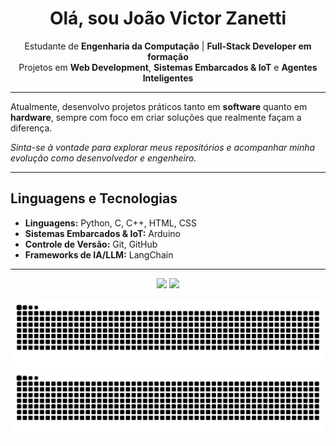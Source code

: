 <h1 align="center">Olá, sou João Victor Zanetti</h1>

<p align="center">
  Estudante de <b>Engenharia da Computação</b> | <b>Full-Stack Developer em formação</b><br>
  Projetos em <b>Web Development</b>, <b>Sistemas Embarcados & IoT</b> e <b>Agentes Inteligentes</b>
</p>

---

Atualmente, desenvolvo projetos práticos tanto em **software** quanto em **hardware**, sempre com foco em criar soluções que realmente façam a diferença.

*Sinta-se à vontade para explorar meus repositórios e acompanhar minha evolução como desenvolvedor e engenheiro.*

---

## Linguagens e Tecnologias

- **Linguagens:** Python, C, C++, HTML, CSS  
- **Sistemas Embarcados & IoT:** Arduino  
- **Controle de Versão:** Git, GitHub  
- **Frameworks de IA/LLM:** LangChain

---

<p align="center">
  <img 
    height="180em" 
    src="https://github-readme-stats.vercel.app/api?username=joaovzanetti&show_icons=true&theme=github_dark&include_all_commits=true&count_private=true" 
  />
  <img 
    height="180em" 
    src="https://github-readme-stats.vercel.app/api/top-langs/?username=joaovzanetti&theme=github_dark&layout=donut&custom_title=Tecnologias&langs_count=6" 
  />
</p>

![Snake animation - light](https://raw.githubusercontent.com/joaovzanetti/joaovzanetti/output/github-contribution-grid-snake.svg#gh-light-mode-only)
![Snake animation - dark](https://raw.githubusercontent.com/joaovzanetti/joaovzanetti/output/github-contribution-grid-snake-dark.svg#gh-dark-mode-only)

